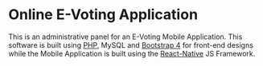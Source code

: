 # Online E-Voting Application

This is an administrative panel for an E-Voting Mobile Application. This software is built using [PHP](https://php.net), MySQL and [Bootstrap 4](https://getbootstrap.com)  for front-end designs while the Mobile Application is built using the [React-Native](https://reactnative.dev) JS Framework.  

